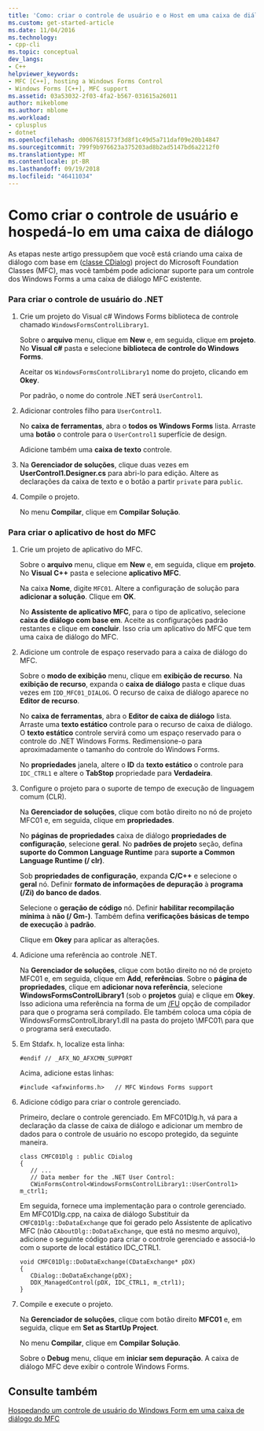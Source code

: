 ```yaml
---
title: 'Como: criar o controle de usuário e o Host em uma caixa de diálogo | Microsoft Docs'
ms.custom: get-started-article
ms.date: 11/04/2016
ms.technology:
- cpp-cli
ms.topic: conceptual
dev_langs:
- C++
helpviewer_keywords:
- MFC [C++], hosting a Windows Forms Control
- Windows Forms [C++], MFC support
ms.assetid: 03a53032-2f03-4fa2-b567-031615a26011
author: mikeblome
ms.author: mblome
ms.workload:
- cplusplus
- dotnet
ms.openlocfilehash: d0067681573f3d8f1c49d5a711daf09e20b14847
ms.sourcegitcommit: 799f9b976623a375203ad8b2ad5147bd6a2212f0
ms.translationtype: MT
ms.contentlocale: pt-BR
ms.lasthandoff: 09/19/2018
ms.locfileid: "46411034"
---
```

# <a name="how-to-create-the-user-control-and-host-in-a-dialog-box"></a>Como criar o controle de usuário e hospedá-lo em uma caixa de diálogo

As etapas neste artigo pressupõem que você está criando uma caixa de diálogo com base em ([classe CDialog](../mfc/reference/cdialog-class.md)) project do Microsoft Foundation Classes (MFC), mas você também pode adicionar suporte para um controle dos Windows Forms a uma caixa de diálogo MFC existente.

### <a name="to-create-the-net-user-control"></a>Para criar o controle de usuário do .NET

1. Crie um projeto do Visual c# Windows Forms biblioteca de controle chamado `WindowsFormsControlLibrary1`.

     Sobre o **arquivo** menu, clique em **New** e, em seguida, clique em **projeto**. No **Visual c#** pasta e selecione **biblioteca de controle do Windows Forms**.

     Aceitar os `WindowsFormsControlLibrary1` nome do projeto, clicando em **Okey**.

     Por padrão, o nome do controle .NET será `UserControl1`.

1. Adicionar controles filho para `UserControl1`.

     No **caixa de ferramentas**, abra o **todos os Windows Forms** lista. Arraste uma **botão** o controle para o `UserControl1` superfície de design.

     Adicione também uma **caixa de texto** controle.

1. Na **Gerenciador de soluções**, clique duas vezes em **UserControl1.Designer.cs** para abri-lo para edição. Altere as declarações da caixa de texto e o botão a partir `private` para `public`.

1. Compile o projeto.

     No menu **Compilar**, clique em **Compilar Solução**.

### <a name="to-create-the-mfc-host-application"></a>Para criar o aplicativo de host do MFC

1. Crie um projeto de aplicativo do MFC.

     Sobre o **arquivo** menu, clique em **New** e, em seguida, clique em **projeto**. No **Visual C++** pasta e selecione **aplicativo MFC**.

     Na caixa **Nome**, digite `MFC01`. Altere a configuração de solução para **adicionar a solução**. Clique em **OK**.

     No **Assistente de aplicativo MFC**, para o tipo de aplicativo, selecione **caixa de diálogo com base em**. Aceite as configurações padrão restantes e clique em **concluir**. Isso cria um aplicativo do MFC que tem uma caixa de diálogo do MFC.

1. Adicione um controle de espaço reservado para a caixa de diálogo do MFC.

     Sobre o **modo de exibição** menu, clique em **exibição de recurso**. Na **exibição de recurso**, expanda o **caixa de diálogo** pasta e clique duas vezes em `IDD_MFC01_DIALOG`. O recurso de caixa de diálogo aparece no **Editor de recurso**.

     No **caixa de ferramentas**, abra o **Editor de caixa de diálogo** lista. Arraste uma **texto estático** controle para o recurso de caixa de diálogo. O **texto estático** controle servirá como um espaço reservado para o controle do .NET Windows Forms. Redimensione-o para aproximadamente o tamanho do controle do Windows Forms.

     No **propriedades** janela, altere o **ID** da **texto estático** o controle para `IDC_CTRL1` e altere o **TabStop** propriedade para **Verdadeira**.

1. Configure o projeto para o suporte de tempo de execução de linguagem comum (CLR).

     Na **Gerenciador de soluções**, clique com botão direito no nó de projeto MFC01 e, em seguida, clique em **propriedades**.

     No **páginas de propriedades** caixa de diálogo **propriedades de configuração**, selecione **geral**. No **padrões de projeto** seção, defina **suporte do Common Language Runtime** para **suporte a Common Language Runtime (/ clr)**.

     Sob **propriedades de configuração**, expanda **C/C++** e selecione o **geral** nó. Definir **formato de informações de depuração** à **programa (/Zi) do banco de dados**.

     Selecione o **geração de código** nó. Definir **habilitar recompilação mínima** à **não (/ Gm-)**. Também defina **verificações básicas de tempo de execução** à **padrão**.

     Clique em **Okey** para aplicar as alterações.

1. Adicione uma referência ao controle .NET.

     Na **Gerenciador de soluções**, clique com botão direito no nó de projeto MFC01 e, em seguida, clique em **Add**, **referências**. Sobre o **página de propriedades**, clique em **adicionar nova referência**, selecione **WindowsFormsControlLibrary1** (sob o **projetos** guia) e clique em **Okey**. Isso adiciona uma referência na forma de um [/FU](../build/reference/fu-name-forced-hash-using-file.md) opção de compilador para que o programa será compilado. Ele também coloca uma cópia de WindowsFormsControlLibrary1.dll na pasta do projeto \MFC01\ para que o programa será executado.

1. Em Stdafx. h, localize esta linha:

    ```
    #endif // _AFX_NO_AFXCMN_SUPPORT
    ```

     Acima, adicione estas linhas:

    ```
    #include <afxwinforms.h>   // MFC Windows Forms support
    ```

1. Adicione código para criar o controle gerenciado.

     Primeiro, declare o controle gerenciado. Em MFC01Dlg.h, vá para a declaração da classe de caixa de diálogo e adicionar um membro de dados para o controle de usuário no escopo protegido, da seguinte maneira.

    ```
    class CMFC01Dlg : public CDialog
    {
       // ...
       // Data member for the .NET User Control:
       CWinFormsControl<WindowsFormsControlLibrary1::UserControl1> m_ctrl1;
    ```

     Em seguida, fornece uma implementação para o controle gerenciado. Em MFC01Dlg.cpp, na caixa de diálogo Substituir da `CMFC01Dlg::DoDataExchange` que foi gerado pelo Assistente de aplicativo MFC (não `CAboutDlg::DoDataExchange`, que está no mesmo arquivo), adicione o seguinte código para criar o controle gerenciado e associá-lo com o suporte de local estático IDC_CTRL1.

    ```
    void CMFC01Dlg::DoDataExchange(CDataExchange* pDX)
    {
       CDialog::DoDataExchange(pDX);
       DDX_ManagedControl(pDX, IDC_CTRL1, m_ctrl1);
    }
    ```

1. Compile e execute o projeto.

     Na **Gerenciador de soluções**, clique com botão direito **MFC01** e, em seguida, clique em **Set as StartUp Project**.

     No menu **Compilar**, clique em **Compilar Solução**.

     Sobre o **Debug** menu, clique em **iniciar sem depuração**. A caixa de diálogo MFC deve exibir o controle Windows Forms.

## <a name="see-also"></a>Consulte também

[Hospedando um controle de usuário do Windows Form em uma caixa de diálogo do MFC](../dotnet/hosting-a-windows-form-user-control-in-an-mfc-dialog-box.md)